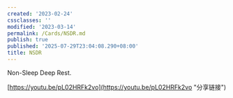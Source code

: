 ```yaml
---
created: '2023-02-24'
cssclasses: ''
modified: '2023-03-14'
permalink: /Cards/NSDR.md
publish: true
published: '2025-07-29T23:04:08.290+08:00'
title: NSDR
---
```

Non-Sleep Deep Rest.

[https://youtu.be/pL02HRFk2vo](https://youtu.be/pL02HRFk2vo "分享链接")